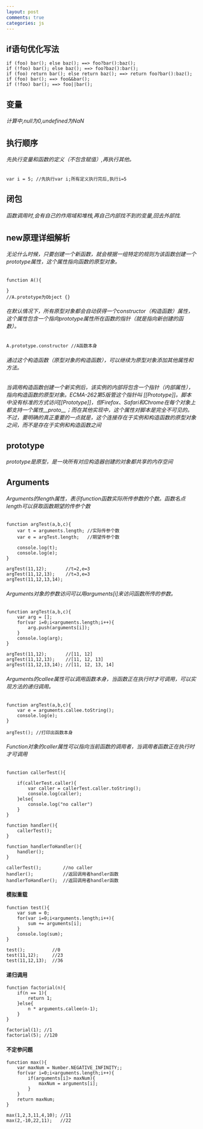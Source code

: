 ```yaml
---
layout: post
comments: true
categories: js
---
```


## if语句优化写法

```
if (foo) bar(); else baz(); ==> foo?bar():baz();
if (!foo) bar(); else baz(); ==> foo?baz():bar();
if (foo) return bar(); else return baz(); ==> return foo?bar():baz();
if (foo) bar(); ==> foo&&bar();
if (!foo) bar(); ==> foo||bar();
```
## 变量
###### 计算中,null为0,undefined为NaN

## 执行顺序
###### 先执行变量和函数的定义（不包含赋值）,再执行其他。

```
var i = 5; //先执行var i;所有定义执行完后,执行i=5
```
## 闭包
###### 函数调用时,会有自己的作用域和堆栈,再自己内部找不到的变量,回去外部找.

## new原理详细解析
###### 无论什么时候，只要创建一个新函数，就会根据一组特定的规则为该函数创建一个prototype属性，这个属性指向函数的原型对象。


```
function A(){
   
}
//A.prototype为Object {}
```

###### 在默认情况下，所有原型对象都会自动获得一个constructor（构造函数）属性，这个属性包含一个指向prototype属性所在函数的指针（就是指向新创建的函数）。

```
A.prototype.constructor //A函数本身
```

###### 通过这个构造函数（原型对象的构造函数），可以继续为原型对象添加其他属性和方法。


###### 当调用构造函数创建一个新实例后，该实例的内部将包含一个指针（内部属性），指向构造函数的原型对象。ECMA-262第5版管这个指针叫 [[Prototype]]。脚本中没有标准的方式访问[[Prototype]]，但Firefox、Safari和Chrome在每个对象上都支持一个属性__proto__；而在其他实现中，这个属性对脚本是完全不可见的。不过，要明确的真正重要的一点就是，这个连接存在于实例和构造函数的原型对象之间，而不是存在于实例和构造函数之间

## prototype
###### prototype是原型，是一块所有对应构造器创建的对象都共享的内存空间

## Arguments
###### Arguments的length属性，表示function函数实际所传参数的个数。函数名点length可以获取函数期望的传参个数

```
function argTest(a,b,c){
	var t = arguments.length; //实际传参个数
	var e = argTest.length;   //期望传参个数

	console.log(t);
	console.log(e);
}

argTest(11,12);       //t=2,e=3
argTest(11,12,13);    //t=3,e=3
argTest(11,12,13,14);
```
###### Arguments对象的参数访问可以用arguments[i]来访问函数所传的参数。

```
function argTest(a,b,c){
	var arg = [];
	for(var i=0;i<arguments.length;i++){
		arg.push(arguments[i]);
	}
	console.log(arg);
}

argTest(11,12);       //[11, 12]
argTest(11,12,13);    //[11, 12, 13]
argTest(11,12,13,14); //[11, 12, 13, 14]
```
###### Arguments的callee属性可以调用函数本身，当函数正在执行时才可调用，可以实现方法的递归调用。

```
function argTest(a,b,c){
	var e = arguments.callee.toString();
	console.log(e);
}

argTest(); //打印出函数本身
```
###### Function对象的caller属性可以指向当前函数的调用者，当调用者函数正在执行时才可调用

```
function callerTest(){

	if(callerTest.caller){
		var caller = callerTest.caller.toString();
		console.log(caller);
	}else{
		console.log("no caller")
	}
}

function handler(){
	callerTest();
}

function handlerToHandler(){
	handler();
}

callerTest();        //no caller
handler();           //返回调用者handler函数
handlerToHandler();  //返回调用者handler函数
```
#### 模拟重载

```
function test(){
	var sum = 0;
	for(var i=0;i<arguments.length;i++){
		sum += arguments[i];
	}
	console.log(sum);
}

test();          //0
test(11,12);     //23
test(11,12,13);  //36
```
#### 递归调用

```
function factorial(n){
	if(n == 1){
		return 1;
	}else{
		n * arguments.callee(n-1);
	}
}

factorial(1); //1
factorial(5); //120
```
#### 不定参问题

```
function max(){
	var maxNum = Number.NEGATIVE_INFINITY;;
	for(var i=0;i<arguments.length;i++){
		if(arguments[i]> maxNum){
			maxNum = arguments[i];
		}
	}
	return maxNum;
}

max(1,2,3,11,4,10); //11
max(2,-10,22,11);   //22
```
